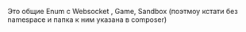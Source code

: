 Это общие Enum с Websocket , Game, Sandbox (поэтмоу кстати без namespace и папка к ним указана в composer)